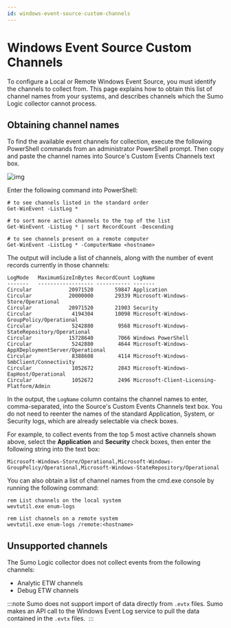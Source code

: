 ```yaml
---
id: windows-event-source-custom-channels
---
```


# Windows Event Source Custom Channels

To configure a Local or Remote Windows Event Source, you must identify the channels to collect from. This page explains how to obtain this list of channel names from your systems, and describes channels which the Sumo Logic collector cannot process.

## Obtaining channel names

To find the available event channels for collection, execute the following PowerShell commands from an administrator PowerShell prompt. Then copy and paste the channel names into Source's Custom Events Channels text box. 

![img](/img/send-data/window-custom-channels.png)

Enter the following command into PowerShell:

```
# to see channels listed in the standard order
Get-WinEvent -ListLog *

# to sort more active channels to the top of the list
Get-WinEvent -ListLog * | sort RecordCount -Descending

# to see channels present on a remote computer
Get-WinEvent -ListLog * -ComputerName <hostname>
```

The output will include a list of channels, along with the number of event records currently in those channels:

```
LogMode   MaximumSizeInBytes RecordCount LogName
-------   ------------------ ----------- -------
Circular            20971520       59847 Application
Circular            20000000       29339 Microsoft-Windows-Store/Operational
Circular            20971520       21903 Security
Circular             4194304       10098 Microsoft-Windows-GroupPolicy/Operational
Circular             5242880        9568 Microsoft-Windows-StateRepository/Operational
Circular            15728640        7066 Windows PowerShell
Circular             5242880        4644 Microsoft-Windows-AppXDeploymentServer/Operational
Circular             8388608        4114 Microsoft-Windows-SmbClient/Connectivity
Circular             1052672        2843 Microsoft-Windows-EapHost/Operational
Circular             1052672        2496 Microsoft-Client-Licensing-Platform/Admin
```

In the output, the `LogName` column contains the channel names to enter, comma-separated, into the Source's Custom Events Channels text box. You do not need to reenter the names of the standard Application, System, or Security logs, which are already selectable via check boxes.

For example, to collect events from the top 5 most active channels shown above, select the **Application** and **Security** check boxes, then enter the following string into the text box: 

```
Microsoft-Windows-Store/Operational,Microsoft-Windows-GroupPolicy/Operational,Microsoft-Windows-StateRepository/Operational
```

You can also obtain a list of channel names from the cmd.exe console by running the following command:

```
rem List channels on the local system
wevtutil.exe enum-logs

rem List channels on a remote system
wevtutil.exe enum-logs /remote:<hostname>
```

## Unsupported channels

The Sumo Logic collector does not collect events from the following channels:

* Analytic ETW channels
* Debug ETW channels

:::note
Sumo does not support import of data directly from `.evtx` files. Sumo makes an API call to the Windows Event Log service to pull the data contained in the `.evtx` files. 
:::